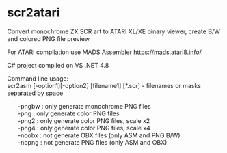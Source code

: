 # scr2atari
Convert monochrome ZX SCR art to ATARI XL/XE binary viewer, create B/W and colored PNG file preview

For ATARI compilation use MADS Assembler https://mads.atari8.info/

C# project compiled on VS .NET 4.8

Command line usage:<br>
scr2asm [-option1][-option2] [filename1] [*.scr] - filenames or masks separated by space<br>
<p>
<div style="text-indent:25px;">-pngbw  : only generate monochrome PNG files<br></div>
<div style="text-indent:25px;">-png    : only generate color PNG files<br></div>
<div style="text-indent:25px;">-png2   : only generate color PNG files, scale x2<br></div>
<div style="text-indent:25px;">-png4   : only generate color PNG files, scale x4<br></div>
<div style="text-indent:25px;">-noobx  : not  generate OBX files (only ASM and PNG B/W)<br></div>
<div style="text-indent:25px;">-nopng  : not  generate PNG files (only ASM and OBX)<br></div>
</p>
